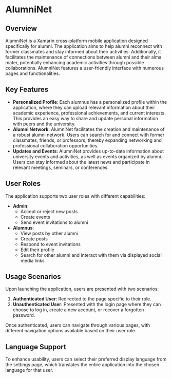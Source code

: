 # AlumniNet

## Overview
AlumniNet is a Xamarin cross-platform mobile application designed specifically for alumni. The application aims to help alumni reconnect with former classmates and stay informed about their activities. Additionally, it facilitates the maintenance of connections between alumni and their alma mater, potentially enhancing academic activities through possible collaborations. AlumniNet features a user-friendly interface with numerous pages and functionalities.

## Key Features
- **Personalized Profile**: Each alumnus has a personalized profile within the application, where they can upload relevant information about their academic experience, professional achievements, and current interests. This provides an easy way to share and update personal information with peers and the university.
- **Alumni Network**: AlumniNet facilitates the creation and maintenance of a robust alumni network. Users can search for and connect with former classmates, friends, or professors, thereby expanding networking and professional collaboration opportunities.
- **Updates and Events**: AlumniNet provides up-to-date information about university events and activities, as well as events organized by alumni. Users can stay informed about the latest news and participate in relevant meetings, seminars, or conferences.

## User Roles
The application supports two user roles with different capabilities:
- **Admin**: 
  - Accept or reject new posts
  - Create events
  - Send event invitations to alumni
- **Alumnus**:
  - View posts by other alumni
  - Create posts
  - Respond to event invitations
  - Edit their profile
  - Search for other alumni and interact with them via displayed social media links

## Usage Scenarios
Upon launching the application, users are presented with two scenarios:
1. **Authenticated User**: Redirected to the page specific to their role.
2. **Unauthenticated User**: Presented with the login page where they can choose to log in, create a new account, or recover a forgotten password.

Once authenticated, users can navigate through various pages, with different navigation options available based on their user role.

## Language Support
To enhance usability, users can select their preferred display language from the settings page, which translates the entire application into the chosen language for that user.
